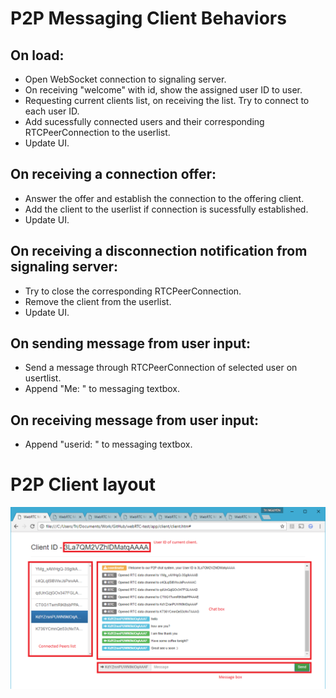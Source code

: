 # P2P Messaging Client Behaviors

## On load:

* Open WebSocket connection to signaling server.
* On receiving "welcome" with id, show the assigned user ID to user.
* Requesting current clients list, on receiving the list. Try to connect to each user ID.
* Add sucessfully connected users and their corresponding RTCPeerConnection to the userlist.
* Update UI.

## On receiving a connection offer:

* Answer the offer and establish the connection to the offering client.
* Add the client to the userlist if connection is sucessfully established.
* Update UI.

## On receiving a disconnection notification from signaling server:

* Try to close the corresponding RTCPeerConnection.
* Remove the client from the userlist.
* Update UI.

## On sending message from user input:

* Send a message through RTCPeerConnection of selected user on usertlist.
* Append "Me: <message>" to messaging textbox.

## On receiving message from user input:

* Append "userid: <message>" to messaging textbox.

# P2P Client layout

![Annotated client layout](https://raw.githubusercontent.com/tri170391/webRTC-test/master/app/client/client_screenshot.png)